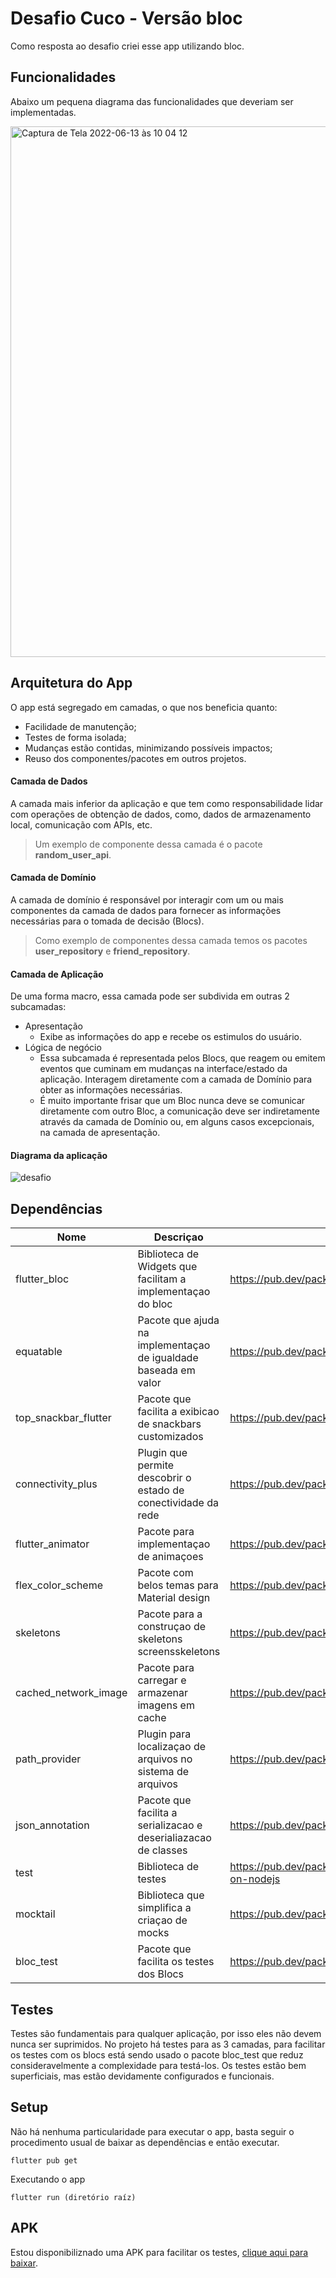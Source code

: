 # Desafio Cuco - Versão bloc

Como resposta ao desafio criei esse app utilizando bloc.

## Funcionalidades

Abaixo um pequena diagrama das funcionalidades que deveriam ser implementadas.

<img width="849" alt="Captura de Tela 2022-06-13 às 10 04 12" src="https://user-images.githubusercontent.com/17201784/173360088-25af3043-724b-456c-a583-58b2c073f602.png">

## Arquitetura do App

O app está segregado em camadas, o que nos beneficia quanto:

* Facilidade de manutenção; 
* Testes de forma isolada;
* Mudanças estão contidas, minimizando possíveis impactos;
* Reuso dos componentes/pacotes em outros projetos.

#### Camada de Dados
A camada mais inferior da aplicação e que tem como responsabilidade lidar com operações de obtenção de dados,
como, dados de armazenamento local, comunicação com APIs, etc.

>  Um exemplo de componente dessa camada é o pacote **random_user_api**.

#### Camada de Domínio

A camada de domínio é responsável por interagir com um ou mais componentes da camada de dados para fornecer as informações necessárias para o tomada de decisão (Blocs).  

> Como exemplo de componentes dessa camada temos os pacotes **user_repository** e **friend_repository**.

#### Camada de Aplicação

De uma forma macro, essa camada pode ser subdivida em outras 2 subcamadas:
 * Apresentação
    * Exibe as informações do app e recebe os estimulos do usuário. 
 * Lógica de negócio
    * Essa subcamada é representada pelos Blocs, que reagem ou emitem eventos que cuminam em mudanças na interface/estado da aplicação. Interagem diretamente com a camada de Domínio para obter as informações necessárias.
    * É muito importante frisar que um Bloc nunca deve se comunicar diretamente com outro Bloc, a comunicação deve ser indiretamente através da camada de Domínio ou, em alguns casos excepcionais, na camada de apresentação. 

   

#### Diagrama da aplicação

![desafio](https://user-images.githubusercontent.com/17201784/173256937-70063090-46ff-4504-9d7d-b2c1dbe62cdd.png)


## Dependências

| Nome                 | Descriçao                                                       | Link                                                  |
|----------------------|-----------------------------------------------------------------|-------------------------------------------------------|
| flutter_bloc         | Biblioteca de Widgets que facilitam a implementaçao do bloc     | https://pub.dev/packages/flutter_bloc                 |
| equatable            | Pacote que ajuda na implementaçao de igualdade baseada em valor | https://pub.dev/packages/equatable                    |
| top_snackbar_flutter | Pacote que facilita a exibicao de snackbars customizados        | https://pub.dev/packages/top_snackbar_flutter         |
| connectivity_plus    | Plugin que permite descobrir o estado de conectividade da rede  | https://pub.dev/packages/connectivity_plus            |
| flutter_animator     | Pacote para implementaçao de animaçoes                          | https://pub.dev/packages/flutter_animator             |
| flex_color_scheme    | Pacote com belos temas para Material design                     | https://pub.dev/packages/flex_color_scheme            |
| skeletons            | Pacote para a construçao de skeletons screensskeletons          | https://pub.dev/packages/skeletons                    |
| cached_network_image | Pacote para carregar e armazenar imagens em cache               | https://pub.dev/packages/cached_network_image         |
| path_provider        | Plugin para localizaçao de arquivos no sistema de arquivos      | https://pub.dev/packages/path_provider                |
| json_annotation      | Pacote que facilita a serializacao e deserialiazacao de classes | https://pub.dev/packages/json_annotation              |
| test                 | Biblioteca de testes                                            | https://pub.dev/packages/test#running-tests-on-nodejs |
| mocktail             | Biblioteca que simplifica a criaçao de mocks                    | https://pub.dev/packages/mocktail                     |
| bloc_test            | Pacote que facilita os testes dos Blocs                         | https://pub.dev/packages/bloc_test                    |

## Testes

Testes são fundamentais para qualquer aplicação, por isso eles não devem nunca ser suprimidos. No projeto há testes para as 3 camadas, para facilitar
os testes com os blocs está sendo usado o pacote bloc_test que reduz consideravelmente a complexidade para testá-los. Os testes estão bem superficiais,
mas estão devidamente configurados e funcionais.

## Setup

Não há nenhuma particularidade para executar o app, basta seguir o procedimento usual de baixar as dependências e então executar.

```
flutter pub get 
```

Executando o app

```
flutter run (diretório raíz)
```


## APK

Estou disponibiliznado uma APK para facilitar os testes, [clique aqui para baixar](https://drive.google.com/file/d/1nsCNmuzzjNySEPhzxfH8h8vR4x-Y2uTo/view?usp=sharing).

